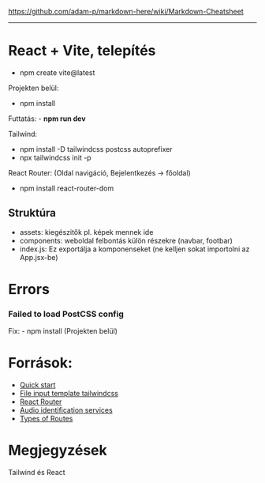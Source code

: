 https://github.com/adam-p/markdown-here/wiki/Markdown-Cheatsheet
___
# React + Vite, telepítés
- npm create vite@latest
  
Projekten belül:

- npm install

Futtatás: - **npm run dev**

Tailwind: 
- npm install -D tailwindcss postcss autoprefixer
- npx tailwindcss init -p
  
React Router: (Oldal navigáció, Bejelentkezés -> főoldal)
- npm install react-router-dom

## Struktúra
 - assets: kiegészitők pl. képek mennek ide
 - components: weboldal felbontás külön részekre (navbar, footbar)
 - index.js: Ez exportálja a komponenseket (ne kelljen sokat importolni az App.jsx-be)

# Errors

### Failed to load PostCSS config

Fix:  - npm install (Projekten belül)

# Források:
- [Quick start](https://react.dev/learn)
- [File input template tailwindcss](https://flowbite.com/docs/forms/file-input/)
- [React Router](https://www.w3schools.com/react/react_router.asp)
- [Audio identification services](https://acoustid.biz/)
- [Types of Routes](https://www.geeksforgeeks.org/reactjs-types-of-routers/)


# Megjegyzések
Tailwind és React
